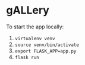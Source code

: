 # gALLery

To start the app locally:
1. `virtualenv venv`
2. `source venv/bin/activate`
3. `export FLASK_APP=app.py`
4. `flask run`